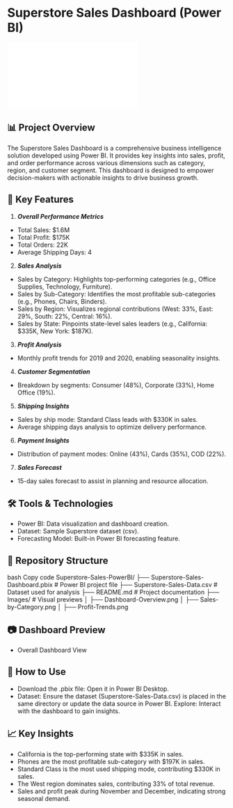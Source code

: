 # Superstore Sales Dashboard (Power BI)
![](file:///C:/Users/SYED%20REEHAN/Downloads/SuperStore%20Dashboard.pdf)
## 📊 Project Overview
The Superstore Sales Dashboard is a comprehensive business intelligence solution developed using Power BI. It provides key insights into sales, profit, and order performance across various dimensions such as category, region, and customer segment. This dashboard is designed to empower decision-makers with actionable insights to drive business growth.

## 🚀 Key Features
1. ***Overall Performance Metrics***
- Total Sales: $1.6M
- Total Profit: $175K
- Total Orders: 22K
- Average Shipping Days: 4
2. ***Sales Analysis***
- Sales by Category: Highlights top-performing categories (e.g., Office Supplies, Technology, Furniture).
- Sales by Sub-Category: Identifies the most profitable sub-categories (e.g., Phones, Chairs, Binders).
- Sales by Region: Visualizes regional contributions (West: 33%, East: 29%, South: 22%, Central: 16%).
- Sales by State: Pinpoints state-level sales leaders (e.g., California: $335K, New York: $187K).
3. ***Profit Analysis***
- Monthly profit trends for 2019 and 2020, enabling seasonality insights.
4. ***Customer Segmentation***
- Breakdown by segments: Consumer (48%), Corporate (33%), Home Office (19%).
5. ***Shipping Insights***
- Sales by ship mode: Standard Class leads with $330K in sales.
- Average shipping days analysis to optimize delivery performance.
6. ***Payment Insights***
- Distribution of payment modes: Online (43%), Cards (35%), COD (22%).
7. ***Sales Forecast***
- 15-day sales forecast to assist in planning and resource allocation.
## 🛠️ Tools & Technologies
- Power BI: Data visualization and dashboard creation.
- Dataset: Sample Superstore dataset (csv).
- Forecasting Model: Built-in Power BI forecasting feature.
## 📂 Repository Structure
bash
Copy code
Superstore-Sales-PowerBI/
├── Superstore-Sales-Dashboard.pbix  # Power BI project file
├── Superstore-Sales-Data.csv       # Dataset used for analysis
├── README.md                        # Project documentation
├── Images/                          # Visual previews
│   ├── Dashboard-Overview.png
│   ├── Sales-by-Category.png
│   ├── Profit-Trends.png
## 📷 Dashboard Preview
- Overall Dashboard View

## 📝 How to Use
- Download the .pbix file: Open it in Power BI Desktop.
- Dataset: Ensure the dataset (Superstore-Sales-Data.csv) is placed in the same directory or update the data source in Power BI.
Explore: Interact with the dashboard to gain insights.
## 📈 Key Insights
- California is the top-performing state with $335K in sales.
- Phones are the most profitable sub-category with $197K in sales.
- Standard Class is the most used shipping mode, contributing $330K in sales.
- The West region dominates sales, contributing 33% of total revenue.
- Sales and profit peak during November and December, indicating strong seasonal demand.



